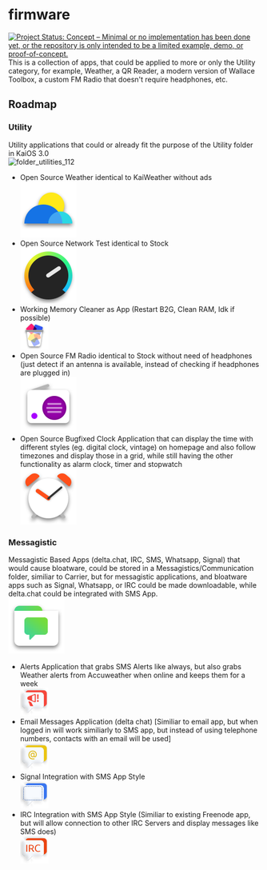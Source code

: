 # firmware
[![Project Status: Concept – Minimal or no implementation has been done yet, or the repository is only intended to be a limited example, demo, or proof-of-concept.](https://www.repostatus.org/badges/latest/concept.svg)](https://www.repostatus.org/#concept)  
This is a collection of apps, that could be applied to more or only the Utility category, for example, Weather, a QR Reader, a modern version of Wallace Toolbox,
a custom FM Radio that doesn't require headphones, etc.

## Roadmap

### Utility
Utility applications that could or already fit the purpose of the Utility folder in KaiOS 3.0  
![folder_utilities_112](https://user-images.githubusercontent.com/26120324/128857766-62ff115b-76e9-43df-b804-f22d75ae7284.png)

- Open Source Weather identical to KaiWeather without ads  
![icon](icons/appicons/weather_112.png)
- Open Source Network Test identical to Stock  
![icon](icons/appicons/network_test_112.png)
- Working Memory Cleaner as App (Restart B2G, Clean RAM, Idk if possible)  
![icon](icons/appicons/memory_cleaner.png)
- Open Source FM Radio identical to Stock without need of headphones (just detect if an antenna is available, instead of checking if headphones are plugged in)  
![icon](icons/appicons/fm_112.png)
- Open Source Bugfixed Clock Application that can display the time with different styles (eg. digital clock, vintage) on homepage and also follow timezones and display those in a grid, while still having the other functionality as alarm clock, timer and stopwatch  
![icon](icons/appicons/alarm_112.png)

### Messagistic

Messagistic Based Apps (delta.chat, IRC, SMS, Whatsapp, Signal) that would cause bloatware, could be stored in a Messagistics/Communication folder, similiar to Carrier, but for messagistic applications, and bloatware apps such as Signal, Whatsapp, or IRC could be made downloadable, while delta.chat could be integrated with SMS App.  
![icon](icons/appicons/msg/folder_messages_112.png)

- Alerts Application that grabs SMS Alerts like always, but also grabs Weather alerts from Accuweather when online and keeps them for a week  
![icon](icons/appicons/msg/bubbles/alerts.png)
- Email Messages Application (delta chat) [Similiar to email app, but when logged in will work similiarly to SMS app, but instead of using telephone numbers, contacts with an email will be used]  
![icon](icons/appicons/msg/bubbles/email.png)
- Signal Integration with SMS App Style  
![icon](icons/appicons/msg/bubbles/signal.png)
- IRC Integration with SMS App Style (Similiar to existing Freenode app, but will allow connection to other IRC Servers and display messages like SMS does)  
![icon](icons/appicons/msg/bubbles/freenode.png)